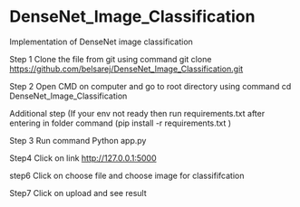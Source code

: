# DenseNet_Image_Classification
Implementation of DenseNet image classification

Step 1 Clone the file from git using command git clone https://github.com/belsarej/DenseNet_Image_Classification.git



Step 2 Open CMD on computer and go to root directory using command cd DenseNet_Image_Classification

Additional step (If your env not ready then run requirements.txt after entering in folder command (pip install -r requirements.txt )

Step 3 Run command Python app.py

Step4 Click on link http://127.0.0.1:5000

step6  Click on choose file and choose image for classififcation

Step7  Click on upload and see result 
